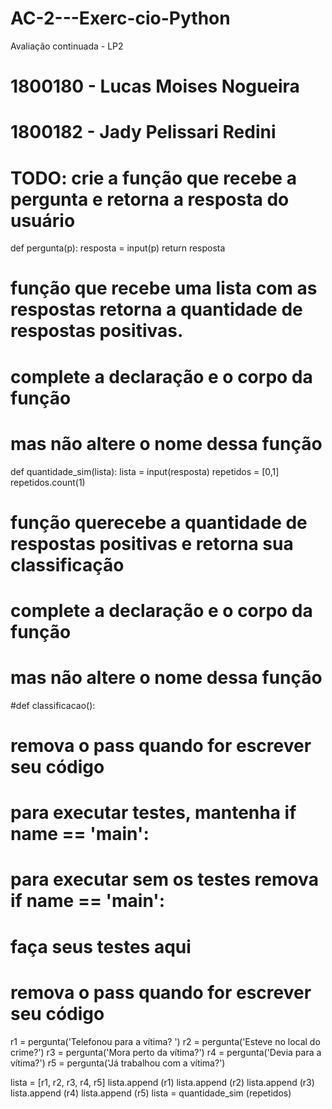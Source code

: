 # AC-2---Exerc-cio-Python
Avaliação continuada - LP2

# 1800180 - Lucas Moises Nogueira
# 1800182 - Jady Pelissari Redini

# TODO: crie a função que recebe a pergunta e retorna a resposta do usuário

def pergunta(p):
  resposta = input(p)
  return resposta


# função que recebe uma lista com as respostas retorna a quantidade de respostas positivas. 
# complete a declaração e o corpo da função
# mas não altere o nome dessa função
def quantidade_sim(lista):
  lista = input(resposta)
repetidos = [0,1]
repetidos.count(1)


# função querecebe a quantidade de respostas positivas e retorna sua classificação
# complete a declaração e o corpo da função
# mas não altere o nome dessa função
#def classificacao():
  # remova o pass quando for escrever seu código

# para executar testes, mantenha if __name__ == '__main__':
# para executar sem os testes remova if __name__ == '__main__':
# faça seus testes aqui
# remova o pass quando for escrever seu código
r1 = pergunta('Telefonou para a vítima? ')
r2 = pergunta('Esteve no local do crime?')
r3 = pergunta('Mora perto da vítima?')
r4 = pergunta('Devia para a vítima?')
r5 = pergunta('Já trabalhou com a vítima?')

lista = [r1, r2, r3, r4, r5]
lista.append (r1)
lista.append (r2)
lista.append (r3)
lista.append (r4)
lista.append (r5)
lista = quantidade_sim (repetidos)
